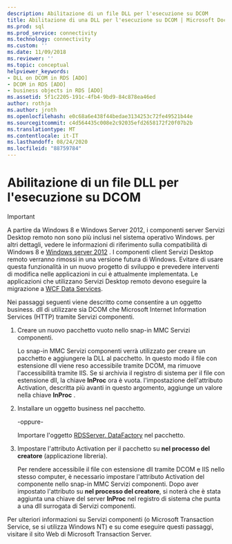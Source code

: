 ```yaml
---
description: Abilitazione di un file DLL per l'esecuzione su DCOM
title: Abilitazione di una DLL per l'esecuzione su DCOM | Microsoft Docs
ms.prod: sql
ms.prod_service: connectivity
ms.technology: connectivity
ms.custom: ''
ms.date: 11/09/2018
ms.reviewer: ''
ms.topic: conceptual
helpviewer_keywords:
- DLL on DCOM in RDS [ADO]
- DCOM in RDS [ADO]
- business objects in RDS [ADO]
ms.assetid: 5f1c2205-191c-4fb4-9bd9-84c878ea46ed
author: rothja
ms.author: jroth
ms.openlocfilehash: e0c68a6e438f44bedae3134253c72fe49521b44e
ms.sourcegitcommit: c4d564435c008e2c92035efd2658172f20f07b2b
ms.translationtype: MT
ms.contentlocale: it-IT
ms.lasthandoff: 08/24/2020
ms.locfileid: "88759784"
---
```

# <a name="enabling-a-dll-to-run-on-dcom"></a>Abilitazione di un file DLL per l'esecuzione su DCOM
> [!IMPORTANT]
>  A partire da Windows 8 e Windows Server 2012, i componenti server Servizi Desktop remoto non sono più inclusi nel sistema operativo Windows. per altri dettagli, vedere le informazioni di riferimento sulla compatibilità di Windows 8 e [Windows server 2012](https://www.microsoft.com/download/details.aspx?id=27416) . I componenti client Servizi Desktop remoto verranno rimossi in una versione futura di Windows. Evitare di usare questa funzionalità in un nuovo progetto di sviluppo e prevedere interventi di modifica nelle applicazioni in cui è attualmente implementata. Le applicazioni che utilizzano Servizi Desktop remoto devono eseguire la migrazione a [WCF Data Services](https://go.microsoft.com/fwlink/?LinkId=199565).  
  
 Nei passaggi seguenti viene descritto come consentire a un oggetto business. dll di utilizzare sia DCOM che Microsoft Internet Information Services (HTTP) tramite Servizi componenti.  
  
1.  Creare un nuovo pacchetto vuoto nello snap-in MMC Servizi componenti.  
  
     Lo snap-in MMC Servizi componenti verrà utilizzato per creare un pacchetto e aggiungere la DLL al pacchetto. In questo modo il file con estensione dll viene reso accessibile tramite DCOM, ma rimuove l'accessibilità tramite IIS. Se si archivia il registro di sistema per il file con estensione dll, la chiave **InProc** ora è vuota. l'impostazione dell'attributo Activation, descritta più avanti in questo argomento, aggiunge un valore nella chiave **InProc** .  
  
2.  Installare un oggetto business nel pacchetto.  
  
     -oppure-  
  
     Importare l'oggetto [RDSServer. DataFactory](../../reference/rds-api/datafactory-object-rdsserver.md) nel pacchetto.  
  
3.  Impostare l'attributo Activation per il pacchetto su **nel processo del creatore** (applicazione libreria).  
  
     Per rendere accessibile il file con estensione dll tramite DCOM e IIS nello stesso computer, è necessario impostare l'attributo Activation del componente nello snap-in MMC Servizi componenti. Dopo aver impostato l'attributo su **nel processo del creatore**, si noterà che è stata aggiunta una chiave del server **InProc** nel registro di sistema che punta a una dll surrogata di Servizi componenti.  
  
 Per ulteriori informazioni su Servizi componenti (o Microsoft Transaction Service, se si utilizza Windows NT) e su come eseguire questi passaggi, visitare il sito Web di Microsoft Transaction Server.